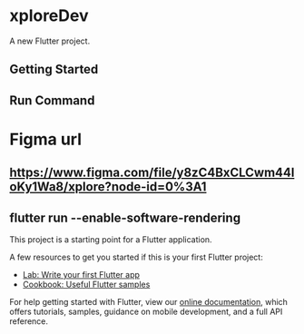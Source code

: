 # xploreDev

A new Flutter project.

## Getting Started

## Run Command 

# Figma url
## https://www.figma.com/file/y8zC4BxCLCwm44loKy1Wa8/xplore?node-id=0%3A1

## flutter run --enable-software-rendering

This project is a starting point for a Flutter application.

A few resources to get you started if this is your first Flutter project:

- [Lab: Write your first Flutter app](https://flutter.dev/docs/get-started/codelab)
- [Cookbook: Useful Flutter samples](https://flutter.dev/docs/cookbook)

For help getting started with Flutter, view our
[online documentation](https://flutter.dev/docs), which offers tutorials,
samples, guidance on mobile development, and a full API reference.
